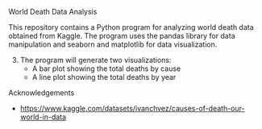 World Death Data Analysis

This repository contains a Python program for analyzing world death data obtained from Kaggle. The program uses the pandas library for data manipulation and seaborn and matplotlib for data visualization.

3. The program will generate two visualizations:
   - A bar plot showing the total deaths by cause
   - A line plot showing the total deaths by year

Acknowledgements

- https://www.kaggle.com/datasets/ivanchvez/causes-of-death-our-world-in-data
